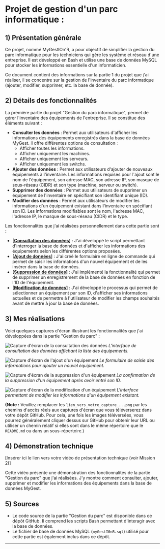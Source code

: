 # Projet de gestion d'un parc informatique : 

## 1) Présentation générale

Ce projet, nommé MyGestIOn'R, a pour objectif de simplifier la gestion du parc informatique pour les techniciens qui gère les système et réseau d'une entreprise. Il est développé en Bash et utilise une base de données MySQL pour stocker les informations essentielle d'un informaticien.

Ce document contient des informations sur la partie 1 du projet que j'ai réaliser, il se concentre sur la gestion de l'inventaire du parc informatique (ajouter, modifier, supprimer, etc. la base de donnée).

## 2) Détails des fonctionnalités

La première partie du projet "Gestion du parc informatique", permet de gérer l'inventaire des équipements de l'entreprise. Il se constitue des éléments suivant :

* **Consulter les données** : Permet aux utilisateurs d'afficher les informations des équipements enregistrés dans la base de données MyGest. Il offre différentes options de consultation :
    * Afficher toutes les informations.
    * Afficher uniquement les machines.
    * Afficher uniquement les serveurs.
    * Afficher uniquement les switchs.
* **Ajouter des données** : Permet aux utilisateurs d'ajouter de nouveaux équipements à l'inventaire. Les informations requises pour l'ajout sont le nom de l'équipement, son adresse MAC, son adresse IP, son masque de sous-réseau (CIDR) et son type (machine, serveur ou switch).
* **Supprimer des données** : Permet aux utilisateurs de supprimer un équipement de l'inventaire en spécifiant son identifiant unique (ID).
* **Modifier des données** : Permet aux utilisateurs de modifier les informations d'un équipement existant dans l'inventaire en spécifiant son ID. Les informations modifiables sont le nom, l'adresse MAC, l'adresse IP, le masque de sous-réseau (CIDR) et le type.

Les fonctionnalités que j'ai réalisées personnellement dans cette partie sont :

* **[**<ins>**Consultation des données**</ins>**]** : J'ai développé le script permettant d'interroger la base de données et d'afficher les informations des équipements selon les différentes options proposées.
* **[**<ins>**Ajout de données**</ins>**]** : J'ai créé le formulaire en ligne de commande qui permet de saisir les informations d'un nouvel équipement et de les insérer dans la base de données.
* **[**<ins>**Suppression de données**</ins>**]** : J'ai implémenté la fonctionnalité qui permet de supprimer un enregistrement de la base de données en fonction de l'ID de l'équipement.
* **[**<ins>**Modification de données**</ins>**]** : J'ai développé le processus qui permet de sélectionner un équipement par son ID, d'afficher ses informations actuelles et de permettre à l'utilisateur de modifier les champs souhaités avant de mettre à jour la base de données.

## 3) Mes réalisations

Voici quelques captures d'écran illustrant les fonctionnalités que j'ai développées dans la partie "Gestion du parc" :

![Capture d'écran de la consultation des données](lien_vers_votre_capture_consultation.png)
*L'interface de consultation des données affichant la liste des équipements.*

![Capture d'écran de l'ajout d'un équipement](lien_vers_votre_capture_ajout.png)
*Le formulaire de saisie des informations pour ajouter un nouvel équipement.*

![Capture d'écran de la suppression d'un équipement](lien_vers_votre_capture_suppression.png)
*La confirmation de la suppression d'un équipement après avoir entré son ID.*

![Capture d'écran de la modification d'un équipement](lien_vers_votre_capture_modification.png)
*L'interface permettant de modifier les informations d'un équipement existant.*

**(Note :** Veuillez remplacer les `lien_vers_votre_capture_...png` par les chemins d'accès réels aux captures d'écran que vous téléverserez dans votre dépôt GitHub. Pour cela, une fois les images téléversées, vous pourrez généralement cliquer dessus sur GitHub pour obtenir leur URL ou utiliser un chemin relatif si elles sont dans le même répertoire que le `README.md` ou dans un sous-répertoire.)

## 4) Démonstration technique

[Insérer ici le lien vers votre vidéo de présentation technique (voir Mission 2)]

Cette vidéo présente une démonstration des fonctionnalités de la partie "Gestion du parc" que j'ai réalisées. J'y montre comment consulter, ajouter, supprimer et modifier les informations des équipements dans la base de données MyGest.

## 5) Sources

* Le code source de la partie "Gestion du parc" est disponible dans ce dépôt GitHub. Il comprend les scripts Bash permettant d'interagir avec la base de données.
* Le fichier de base de données MySQL (`myGestI0nR.sql`) utilisé pour cette partie est également inclus dans ce dépôt.

---
